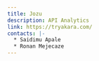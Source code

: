 ```yaml
---
title: Jozu
description: A﻿PI Analytics
link: https://tryakara.com/
contacts: |-
  * Saidimu Apale
  * Ronan Mejecaze
---
```

